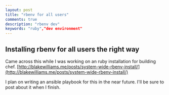 ```yaml
---
layout: post
title: "rbenv for all users"
comments: true
description: "rbenv dev"
keywords: "ruby","dev environment"
---
```


## Installing rbenv for all users the right way 


Came across this while I was working on an ruby installation for building chef.
[http://blakewilliams.me/posts/system-wide-rbenv-install/](http://blakewilliams.me/posts/system-wide-rbenv-install/)

I plan on writing an ansible playbook for this in the near future. I'll be sure to post about it when I finish.   
